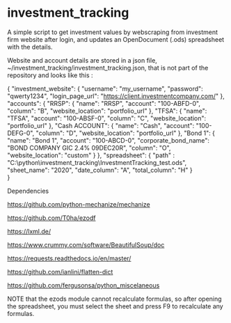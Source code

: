 # investment_tracking

A simple script to get investment values by webscraping from investment firm website after login, and updates an OpenDocument (.ods) spreadsheet with the details. 

Website and account details are stored in a json file, ~/investment_tracking/investment_tracking.json, that is not part of the repository and looks like this : 

{
    "investment_website": {
        "username": "my_username",
        "password": "qwerty1234",
        "login_page_url": "https://client.investmentcompany.com/"
    },
    "accounts": {
        "RRSP": {
            "name": "RRSP",
            "account": "100-ABFD-0",
            "column": "B",
            "website_location": "portfolio_url"
            },
        "TFSA":  {
            "name": "TFSA",
            "account": "100-ABSF-0",
            "column": "C",
            "website_location": "portfolio_url"
            },
        "Cash ACCOUNT":  {
            "name": "Cash",
            "account": "100-DEFG-0",
            "column": "D",
            "website_location": "portfolio_url"
            },
        "Bond 1":  {
            "name": "Bond 1",
            "account": "100-ABCD-0",
            "corporate_bond_name": "BOND COMPANY GIC 2.4% 09DEC20R",
            "column": "O",
            "website_location": "custom"
            }
    },
    "spreadsheet": {
        "path" : "C:\\python\\investment_tracking\\InvestmentTracking_test.ods",
        "sheet_name": "2020",
        "date_column": "A",
        "total_column": "H"
    }    
}

Dependencies

https://github.com/python-mechanize/mechanize

https://github.com/T0ha/ezodf

https://lxml.de/

https://www.crummy.com/software/BeautifulSoup/doc

https://requests.readthedocs.io/en/master/

https://github.com/ianlini/flatten-dict

https://github.com/fergusonsa/python_miscelaneous


NOTE that the ezods module cannot recalculate formulas, so after opening the spreadsheet, you must select the sheet and press F9 to recalculate any formulas.
